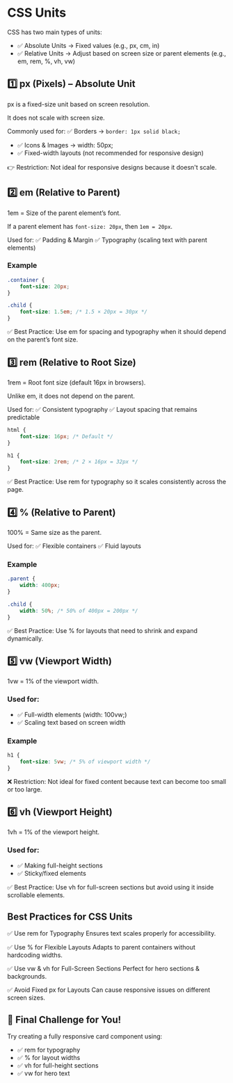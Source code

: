 # CSS Units  

CSS has two main types of units: 
- ✅ Absolute Units → Fixed values (e.g., px, cm, in)
- ✅ Relative Units → Adjust based on screen size or parent elements (e.g., em, rem, %, vh, vw)

## 1️⃣ px (Pixels) – Absolute Unit
px is a fixed-size unit based on screen resolution.

It does not scale with screen size.

Commonly used for: ✅ Borders → `border: 1px solid black;`
- ✅ Icons & Images → width: 50px;
- ✅ Fixed-width layouts (not recommended for responsive design)

👉 Restriction: Not ideal for responsive designs because it doesn't scale.

## 2️⃣ em (Relative to Parent)

1em = Size of the parent element’s font.

If a parent element has `font-size: 20px`, then `1em = 20px`.

Used for: ✅ Padding & Margin
✅ Typography (scaling text with parent elements)

### Example
```css
.container {
    font-size: 20px;
}

.child {
    font-size: 1.5em; /* 1.5 × 20px = 30px */
}
```

✅ Best Practice: Use em for spacing and typography when it should depend on the parent’s font size.

## 3️⃣ rem (Relative to Root <html> Size)
1rem = Root font size (default 16px in browsers).

Unlike em, it does not depend on the parent.

Used for: ✅ Consistent typography
✅ Layout spacing that remains predictable

```css
html {
    font-size: 16px; /* Default */
}

h1 {
    font-size: 2rem; /* 2 × 16px = 32px */
}
```

✅ Best Practice: Use rem for typography so it scales consistently across the page.

## 4️⃣ % (Relative to Parent)
100% = Same size as the parent.

Used for: ✅ Flexible containers
✅ Fluid layouts

### Example

```css
.parent {
    width: 400px;
}

.child {
    width: 50%; /* 50% of 400px = 200px */
}
```
✅ Best Practice: Use % for layouts that need to shrink and expand dynamically.

## 5️⃣ vw (Viewport Width)

1vw = 1% of the viewport width.

### Used for: 
- ✅ Full-width elements (width: 100vw;) 
- ✅ Scaling text based on screen width

### Example

```css
h1 {
    font-size: 5vw; /* 5% of viewport width */
}
```
❌ Restriction: Not ideal for fixed content because text can become too small or too large.

## 6️⃣ vh (Viewport Height)

1vh = 1% of the viewport height.

### Used for: 
- ✅ Making full-height sections
- ✅ Sticky/fixed elements

✅ Best Practice: Use vh for full-screen sections but avoid using it inside scrollable elements.

## Best Practices for CSS Units

✅ Use rem for Typography
Ensures text scales properly for accessibility.

✅ Use % for Flexible Layouts
Adapts to parent containers without hardcoding widths.

✅ Use vw & vh for Full-Screen Sections
Perfect for hero sections & backgrounds.

✅ Avoid Fixed px for Layouts
Can cause responsive issues on different screen sizes.

## 🚀 Final Challenge for You!

Try creating a fully responsive card component using:

- ✅ rem for typography
- ✅ % for layout widths
- ✅ vh for full-height sections
- ✅ vw for hero text


